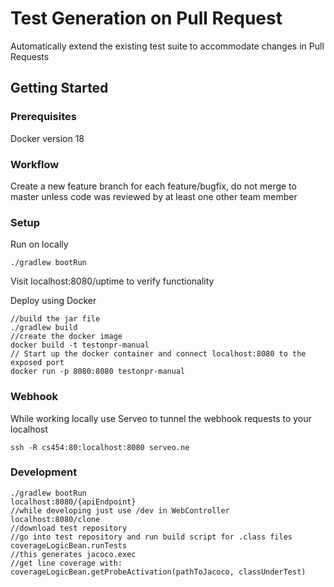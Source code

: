 # Test Generation on Pull Request

Automatically extend the existing test suite to accommodate changes in Pull Requests
## Getting Started

### Prerequisites
Docker version 18

### Workflow
Create a new feature branch for each feature/bugfix, do not merge to master unless code was reviewed by at least one other team member

### Setup
Run on locally
```
./gradlew bootRun
```
Visit localhost:8080/uptime to verify functionality

Deploy using Docker
```
//build the jar file
./gradlew build 
//create the docker image
docker build -t testonpr-manual 
// Start up the docker container and connect localhost:8080 to the exposed port
docker run -p 8080:8080 testonpr-manual 
```

### Webhook
While working locally use Serveo to tunnel the webhook requests to your localhost
```
ssh -R cs454:80:localhost:8080 serveo.ne
```

### Development
```
./gradlew bootRun
localhost:8080/{apiEndpoint}
//while developing just use /dev in WebController
localhost:8080/clone
//download test repository
//go into test repository and run build script for .class files
coverageLogicBean.runTests
//this generates jacoco.exec
//get line coverage with:
coverageLogicBean.getProbeActivation(pathToJacoco, classUnderTest)
```